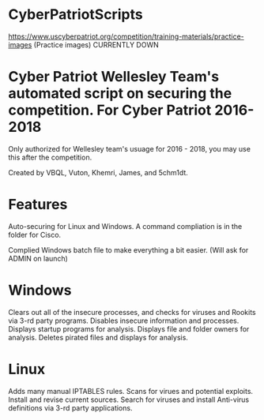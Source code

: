 # CyberPatriotScripts

https://www.uscyberpatriot.org/competition/training-materials/practice-images (Practice images) CURRENTLY DOWN

# Cyber Patriot Wellesley Team's automated script on securing the competition. For Cyber Patriot 2016-2018

Only authorized for Wellesley team's usuage for 2016 - 2018, you may use this after the competition.

Created by VBQL, Vuton, Khemri, James, and 5chm1dt.

# Features
Auto-securing for Linux and Windows. A command compliation is in the folder for Cisco.

Complied Windows batch file to make everything a bit easier. (Will ask for ADMIN on launch)

# Windows
Clears out all of the insecure processes, and checks for viruses and Rookits via 3-rd party programs.
Disables insecure information and processes.
Displays startup programs for analysis.
Displays file and folder owners for analysis.
Deletes pirated files and displays for analysis.

# Linux
Adds many manual IPTABLES rules.
Scans for virues and potential exploits.
Install and revise current sources.
Search for viruses and install Anti-virus definitions via 3-rd party applications.
